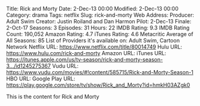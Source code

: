 Title: Rick and Morty
Date: 2-Dec-13 00:00
Modified: 2-Dec-13 00:00
Category: drama
Tags: netflix
Slug: rick-and-morty
Web Address: 
Producer: Adult Swim
Creator:  Justin Roiland and Dan Harmon
Pilot: 2-Dec-13
Finale: 2-Oct-17
Seasons: 3
Episodes: 31
Hours: 22
IMDB Rating: 9.3
IMDB Rating Count: 190,052
Amazon Rating: 4.7
iTunes Rating: 4.6
Metacritic Average of All Seasons: 85
List of Providers it's available on: Adult Swim, Cartoon Network
Netflix URL: https://www.netflix.com/title/80014749
Hulu URL: https://www.hulu.com/rick-and-morty
Amazon URL: 
iTunes URL: https://itunes.apple.com/us/tv-season/rick-and-morty-season-3.../id1245275367
Vudu URL: https://www.vudu.com/movies/#!content/585715/Rick-and-Morty-Season-1
HBO URL: 
Google Play URL: https://play.google.com/store/tv/show/Rick_and_Morty?id=hmkH03AZgk0



This is the content for Rick and Morty